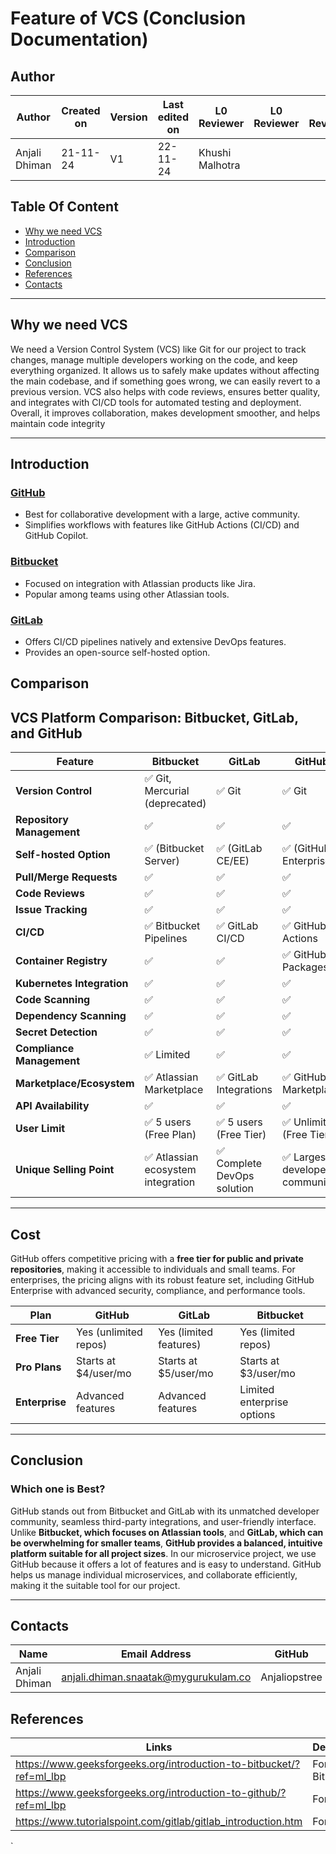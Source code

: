 # Feature of VCS (Conclusion Documentation)

## Author


| **Author** | **Created on** | **Version** | **Last edited on** | **L0 Reviewer** |  **L0 Reviewer** |  **L0 Reviewer** | 
|------------|----------------|-------------------|---------------------|----------|----------|----------|
| Anjali Dhiman  | 21-11-24      | V1  | 22-11-24           | Khushi Malhotra|    |   |

## Table Of Content 
- [Why we need VCS](#why-we-need-vcs)
- [Introduction](#introduction)
- [Comparison](#comparison)
- [Conclusion](#conclusion)
- [References](#references)
- [Contacts](#contacts)

---
## Why we need VCS
We need a Version Control System (VCS) like Git for our project to track changes, manage multiple developers working on the code, and keep everything organized. It allows us to safely make updates without affecting the main codebase, and if something goes wrong, we can easily revert to a previous version. VCS also helps with code reviews, ensures better quality, and integrates with CI/CD tools for automated testing and deployment. Overall, it improves collaboration, makes development smoother, and helps maintain code integrity

---
## Introduction 

### [GitHub](https://github.com/avengers-p11/Documentation/blob/main/VCS%20Design%20%2B%20POC/Features%20of%20VCS/GitHub%20features/README.md)
- Best for collaborative development with a large, active community.  
- Simplifies workflows with features like GitHub Actions (CI/CD) and GitHub Copilot.  

### [Bitbucket](https://github.com/avengers-p11/Documentation/blob/main/VCS%20Design%20+%20POC/Features%20of%20VCS/BitBucket_features/README.md)
- Focused on integration with Atlassian products like Jira.  
- Popular among teams using other Atlassian tools.  

### [GitLab](https://github.com/avengers-p11/Documentation/blob/main/VCS%20Design%20+%20POC/Features%20of%20VCS/Gitlab%20Features/README.md)
- Offers CI/CD pipelines natively and extensive DevOps features.  
- Provides an open-source self-hosted option.  

## Comparison 

## VCS Platform Comparison: Bitbucket, GitLab, and GitHub

| Feature                    | Bitbucket                         | GitLab                   | GitHub                   |
|----------------------------|-----------------------------------|--------------------------|--------------------------|
| **Version Control**        | ✅ Git, Mercurial (deprecated)    | ✅ Git                  | ✅ Git                  |
| **Repository Management**  | ✅                                | ✅                      | ✅                      |
| **Self-hosted Option**     | ✅ (Bitbucket Server)             | ✅ (GitLab CE/EE)       | ✅ (GitHub Enterprise)  |
| **Pull/Merge Requests**    | ✅                                | ✅                      | ✅                      |
| **Code Reviews**           | ✅                                | ✅                      | ✅                      |
| **Issue Tracking**         | ✅                                | ✅                      | ✅                      |
| **CI/CD**                  | ✅ Bitbucket Pipelines            | ✅ GitLab CI/CD         | ✅ GitHub Actions       |
| **Container Registry**     | ✅                                | ✅                      | ✅ GitHub Packages      |
| **Kubernetes Integration** | ✅                                | ✅                      | ✅                      |
| **Code Scanning**          | ✅                                | ✅                      | ✅                      |
| **Dependency Scanning**    | ✅                                | ✅                      | ✅                      |
| **Secret Detection**       | ✅                                | ✅                      | ✅                      |
| **Compliance Management**  | ✅ Limited                       | ✅                      | ✅                      |
| **Marketplace/Ecosystem**  | ✅ Atlassian Marketplace          | ✅ GitLab Integrations  | ✅ GitHub Marketplace   |
| **API Availability**       | ✅                                | ✅                      | ✅                      |
| **User Limit**             | ✅ 5 users (Free Plan)            | ✅ 5 users (Free Tier)  | ✅ Unlimited (Free Tier)|
| **Unique Selling Point**   | ✅ Atlassian ecosystem integration | ✅ Complete DevOps solution | ✅ Largest developer community |


---

## Cost 
GitHub offers competitive pricing with a **free tier for public and private repositories**, making it accessible to individuals and small teams. For enterprises, the pricing aligns with its robust feature set, including GitHub Enterprise with advanced security, compliance, and performance tools.

| Plan                 | GitHub              | GitLab              | Bitbucket           |
|----------------------|---------------------|---------------------|---------------------|
| **Free Tier**         | Yes (unlimited repos)| Yes (limited features)| Yes (limited repos) |
| **Pro Plans**         | Starts at $4/user/mo| Starts at $5/user/mo| Starts at $3/user/mo|
| **Enterprise**        | Advanced features   | Advanced features   | Limited enterprise options|

---

## Conclusion

### Which one is Best?
GitHub stands out from Bitbucket and GitLab with its unmatched developer community, seamless third-party integrations, and user-friendly interface. Unlike **Bitbucket, which focuses on Atlassian tools**, and **GitLab, which can be overwhelming for smaller teams**, **GitHub provides a balanced, intuitive platform suitable for all project sizes**. In our microservice project, we use GitHub because it offers a lot of features and is easy to understand. GitHub helps us manage individual microservices, and collaborate efficiently, making it the suitable tool for our project.

---

## Contacts

| Name| Email Address      | GitHub | URL |
|-----|--------------------------|----------|---------|
| Anjali Dhiman | anjali.dhiman.snaatak@mygurukulam.co |  Anjaliopstree  |  https://github.com/Anjaliopstree  |

## References
|Links | Description|
|-------|-----------|
|https://www.geeksforgeeks.org/introduction-to-bitbucket/?ref=ml_lbp| For  Bitbucket |
|https://www.geeksforgeeks.org/introduction-to-github/?ref=ml_lbp| For Github|
|https://www.tutorialspoint.com/gitlab/gitlab_introduction.htm|For Gitlab|



`
